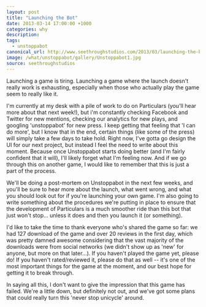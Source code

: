 ```yaml
---
layout: post
title: "Launching the Bot"
date: 2013-03-14 17:00:00 +1000
categories: why
description:
tags:
  - unstoppabot
canonical_url: http://www.seethroughstudios.com/2013/03/launching-the-bot/
image: /what/unstoppabot/gallery/Unstoppabot1.jpg
source: seethroughstudios
---
```

Launching a game is tiring. Launching a game where the launch doesn't really work is exhausting, especially when those who actually play the game seem to really like it.

I'm currently at my desk with a pile of work to do on Particulars (you'll hear more about that next week!), but i'm constantly checking Facebook and Twitter for new mentions, checking our analytics for new plays, and googling 'unstoppabot' for new press. I keep getting that feeling that 'I can do more', but I know that in the end, certain things (like some of the press) will simply take a few days to take hold. Right now, I've gotta go design the UI for our next project, but instead I feel the need to write about this moment. Because once Unstoppabot starts doing better (and I'm fairly confident that it will), I'll likely forget what I'm feeling now. And if we go through this on another game, I would like to remember that this is just a part of the process.

We'll be doing a post-mortem on Unstoppabot in the next few weeks, and you'll be sure to hear more about the launch, what went wrong, and what you should look out for if you're launching your own game. I'm also going to write something about the procedures we're putting in place to ensure that the development of Particulars is a much smoother ride than this bot that just won't stop... unless it does and then you launch it (or something).

I'd like to take the time to thank everyone who's shared the game so far: we had 127 download of the game and over 20 reviews in the first day, which was pretty damned awesome considering that the vast majority of the downloads were from social networks (we didn't show up as 'new' for anyone, but more on that later...). If you haven't played the game yet, please do! If you haven't rated/reviewed it, please do that as well -- it's one of the most important things for the game at the moment, and our best hope for getting it to break through.

In saying all this, I don't want to give the impression that this game has failed. We're a little down, but definitely not out, and we've got some plans that could really turn this 'never stop unicycle' around.
